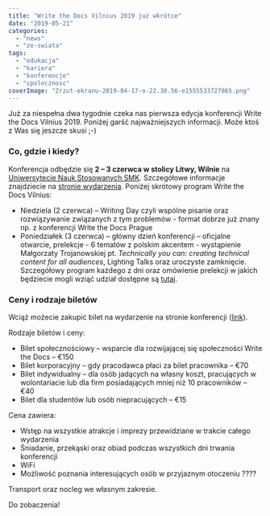 ```yaml
---
title: "Write the Docs Vilnius 2019 już wkrótce"
date: "2019-05-21"
categories: 
  - "news"
  - "ze-swiata"
tags: 
  - "edukacja"
  - "kariera"
  - "konferencje"
  - "spolecznosc"
coverImage: "Zrzut-ekranu-2019-04-17-o-22.38.56-e1555533727865.png"
---
```


Już za niespełna dwa tygodnie czeka nas pierwsza edycja konferencji Write the Docs Vilnius 2019. Poniżej garść najważniejszych informacji. Może ktoś z Was się jeszcze skusi ;-)

### Co, gdzie i kiedy?

Konferencja odbędzie się **2 – 3 czerwca w stolicy Litwy, Wilnie** na [Uniwersytecie Nauk Stosowanych SMK](https://www.smk.lt/en/). Szczegółowe informacje znajdziecie na [stronie wydarzenia](https://www.writethedocs.org/conf/vilnius/2019/). Poniżej skrótowy program Write the Docs Vilnius:

- Niedziela (2 czerwca) – Writing Day czyli wspólne pisanie oraz rozwiązywanie związanych z tym problemów - format dobrze już znany np. z konferencji Write the Docs Prague
- Poniedziałek (3 czerwca) – główny dzień konferencji – oficjalne otwarcie, prelekcje - 6 tematów z polskim akcentem - wystąpienie Małgorzaty Trojanowskiej pt. _Technically you can: creating technical content for all audiences_, Lighting Talks oraz uroczyste zamknięcie. Szczegółowy program każdego z dni oraz omówienie prelekcji w jakich będziecie mogli wziąć udział dostępne są [tutaj](https://www.writethedocs.org/conf/vilnius/2019/schedule/).

### Ceny i rodzaje biletów

Wciąż możecie zakupić bilet na wydarzenie na stronie konferencji ([link](https://www.writethedocs.org/conf/vilnius/2019/tickets/)).

Rodzaje biletów i ceny:

- Bilet społecznościowy – wsparcie dla rozwijającej się społeczności Write the Docs – €150
- Bilet korporacyjny – gdy pracodawca płaci za bilet pracownika – €70
- Bilet indywidualny – dla osób jadących na własny koszt, pracujących w wolontariacie lub dla firm posiadających mniej niż 10 pracowników – €40
- Bilet dla studentów lub osób niepracujących – €15

Cena zawiera:

- Wstęp na wszystkie atrakcje i imprezy przewidziane w trakcie całego wydarzenia
- Śniadanie, przekąski oraz obiad podczas wszystkich dni trwania konferencji
- WiFi
- Możliwość poznania interesujących osób w przyjaznym otoczeniu ????

Transport oraz nocleg we własnym zakresie.

Do zobaczenia!
